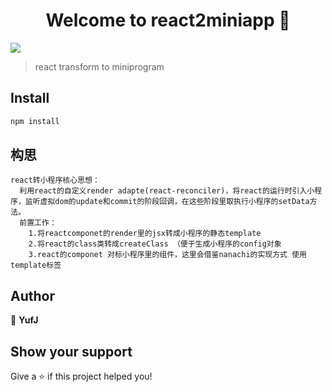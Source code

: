 <h1 align="center">Welcome to react2miniapp 👋</h1>
<p>
  <img src="https://img.shields.io/badge/version-0.0.1-blue.svg?cacheSeconds=2592000" />
</p>

> react transform to miniprogram

## Install

```sh
npm install
```

## 构思

```
react转小程序核心思想：
  利用react的自定义render adapte(react-reconciler)，将react的运行时引入小程序，监听虚拟dom的update和commit的阶段回调，在这些阶段里取执行小程序的setData方法。
  前置工作：
    1.将reactcomponet的render里的jsx转成小程序的静态template
    2.将react的class类转成createClass （便于生成小程序的config对象
    3.react的componet 对标小程序里的组件，这里会借鉴nanachi的实现方式 使用template标签
```

## Author

👤 **YufJ**


## Show your support

Give a ⭐️ if this project helped you!

